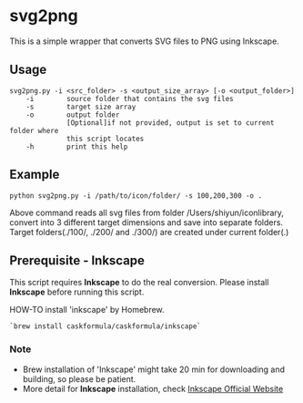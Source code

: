 # svg2png
This is a simple wrapper that converts SVG files to PNG using Inkscape.

## Usage
```
svg2png.py -i <src_folder> -s <output_size_array> [-o <output_folder>]
    -i        source folder that contains the svg files
    -s        target size array
    -o        output folder
              [Optional]if not provided, output is set to current folder where
              this script locates
    -h        print this help
```

## Example
`python svg2png.py -i /path/to/icon/folder/ -s 100,200,300 -o .`

Above command reads all svg files from folder /Users/shiyun/iconlibrary, convert into 3 different target dimensions and save into separate folders. 
Target folders(./100/, ./200/ and ./300/) are created under current folder(.)

## Prerequisite - Inkscape
This script requires **Inkscape** to do the real conversion. Please install **Inkscape** before running this script.

HOW-TO install 'inkscape' by Homebrew. 

    `brew install caskformula/caskformula/inkscape`
### Note

- Brew installation of 'Inkscape' might take 20 min for downloading and building, so please be patient.
- More detail for **Inkscape** installation, check [Inkscape Official Website](https://inkscape.org/en/download/mac-os/)

    
